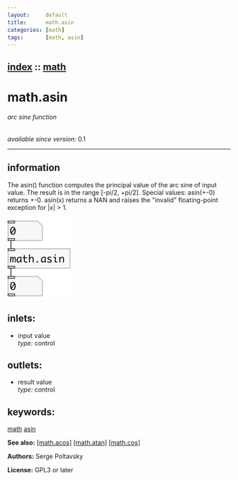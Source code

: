 ```yaml
---
layout:     default
title:      math.asin
categories: [math]
tags:       [math, asin]
---
```

[index](index.html) :: [math](category_math.html)
---

# math.asin

###### arc sine function

*available since version:* 0.1

---


## information
The asin() function computes the principal value of the arc sine of input value. The result is in the range [-pi/2, +pi/2]. Special values: asin(+-0) returns +-0. asin(x) returns a NAN and raises the &#34;invalid&#34; floating-point exception for |x| &gt; 1.


[![example](../examples/img/math.asin.jpg)](../examples/pd/math.asin.pd)









## inlets:

* input value<br>
_type:_ control



## outlets:

* result value<br>
_type:_ control



## keywords:

[math](keywords/math.html)
[asin](keywords/asin.html)



**See also:**
[\[math.acos\]](math.acos.html)
[\[math.atan\]](math.atan.html)
[\[math.cos\]](math.cos.html)




**Authors:** Serge Poltavsky




**License:** GPL3 or later





